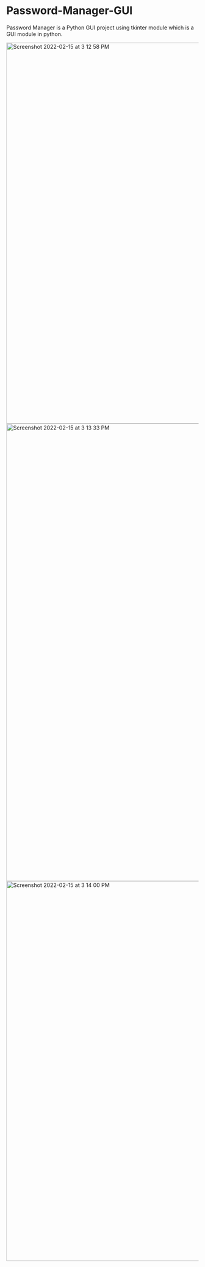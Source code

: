 # Password-Manager-GUI
Password Manager is a Python GUI project using tkinter module which is a GUI module in python.


<img width="998" alt="Screenshot 2022-02-15 at 3 12 58 PM" src="https://user-images.githubusercontent.com/69431876/154035776-3427e41f-b748-4596-aae3-a93942faedc6.png">
<img width="1198" alt="Screenshot 2022-02-15 at 3 13 33 PM" src="https://user-images.githubusercontent.com/69431876/154035814-5795838f-e011-4bb3-b8d4-cdf4e82f34d1.png">
<img width="995" alt="Screenshot 2022-02-15 at 3 14 00 PM" src="https://user-images.githubusercontent.com/69431876/154035831-0fe23c16-78cc-4520-a4e5-42de6959089d.png">
